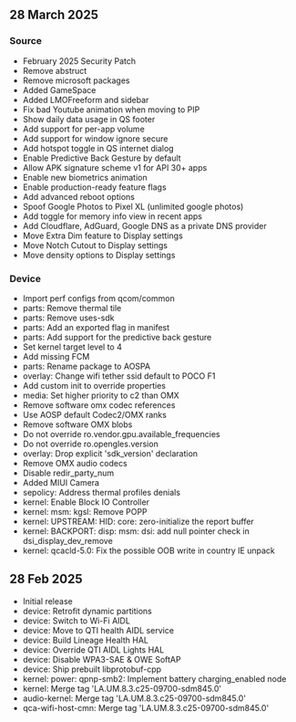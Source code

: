 ## 28 March 2025
### Source
- February 2025 Security Patch
- Remove abstruct
- Remove microsoft packages
- Added GameSpace
- Added LMOFreeform and sidebar
- Fix bad Youtube animation when moving to PIP
- Show daily data usage in QS footer
- Add support for per-app volume
- Add support for window ignore secure
- Add hotspot toggle in QS internet dialog
- Enable Predictive Back Gesture by default
- Allow APK signature scheme v1 for API 30+ apps
- Enable new biometrics animation
- Enable production-ready feature flags
- Add advanced reboot options
- Spoof Google Photos to Pixel XL (unlimited google photos)
- Add toggle for memory info view in recent apps
- Add Cloudflare, AdGuard, Google DNS as a private DNS provider
- Move Extra Dim feature to Display settings
- Move Notch Cutout to Display settings
- Move density options to Display settings

### Device
- Import perf configs from qcom/common
- parts: Remove thermal tile
- parts: Remove uses-sdk
- parts: Add an exported flag in manifest
- parts: Add support for the predictive back gesture
- Set kernel target level to 4
- Add missing FCM
- parts: Rename package to AOSPA
- overlay: Change wifi tether ssid default to POCO F1
- Add custom init to override properties
- media: Set higher priority to c2 than OMX
- Remove software omx codec references
- Use AOSP default Codec2/OMX ranks
- Remove software OMX blobs
- Do not override ro.vendor.gpu.available_frequencies
- Do not override ro.opengles.version
- overlay: Drop explicit 'sdk_version' declaration
- Remove OMX audio codecs
- Disable redir_party_num
- Added MIUI Camera
- sepolicy: Address thermal profiles denials
- kernel: Enable Block IO Controller
- kernel: msm: kgsl: Remove POPP
- kernel: UPSTREAM: HID: core: zero-initialize the report buffer
- kernel: BACKPORT: disp: msm: dsi: add null pointer check in dsi_display_dev_remove
- kernel: qcacld-5.0: Fix the possible OOB write in country IE unpack

## 28 Feb 2025
- Initial release
- device: Retrofit dynamic partitions
- device: Switch to Wi-Fi AIDL
- device: Move to QTI health AIDL service
- device: Build Lineage Health HAL
- device: Override QTI AIDL Lights HAL
- device: Disable WPA3-SAE & OWE SoftAP
- device: Ship prebuilt libprotobuf-cpp
- kernel: power: qpnp-smb2: Implement battery charging_enabled node
- kernel: Merge tag 'LA.UM.8.3.c25-09700-sdm845.0'
- audio-kernel: Merge tag 'LA.UM.8.3.c25-09700-sdm845.0'
- qca-wifi-host-cmn: Merge tag 'LA.UM.8.3.c25-09700-sdm845.0'
